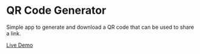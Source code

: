# QR Code Generator

Simple app to generate and download a QR code that can be used to share a link.

[Live Demo](https://online-qrcode-generator.netlify.app/)
